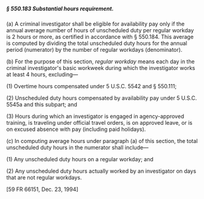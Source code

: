 ##### § 550.183 Substantial hours requirement. #####

(a) A criminal investigator shall be eligible for availability pay only if the annual average number of hours of unscheduled duty per regular workday is 2 hours or more, as certified in accordance with § 550.184. This average is computed by dividing the total unscheduled duty hours for the annual period (numerator) by the number of regular workdays (denominator).

(b) For the purpose of this section, *regular workday* means each day in the criminal investigator's basic workweek during which the investigator works at least 4 hours, excluding—

(1) Overtime hours compensated under 5 U.S.C. 5542 and § 550.111;

(2) Unscheduled duty hours compensated by availability pay under 5 U.S.C. 5545a and this subpart; and

(3) Hours during which an investigator is engaged in agency-approved training, is traveling under official travel orders, is on approved leave, or is on excused absence with pay (including paid holidays).

(c) In computing average hours under paragraph (a) of this section, the total unscheduled duty hours in the numerator shall include—

(1) Any unscheduled duty hours on a regular workday; and

(2) Any unscheduled duty hours actually worked by an investigator on days that are not regular workdays.

[59 FR 66151, Dec. 23, 1994]